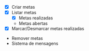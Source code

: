 - [x] Criar metas 
- [x] Listar metas
    - [x] Metas realizadas
    - Metas abertas
- [x] Marcar/Desmarcar metas realizadas
- Remover metas
- Sistema de mensagens
